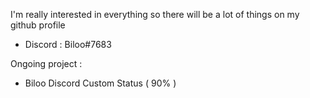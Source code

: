 
I'm really interested in everything so there will be a lot of things on my github profile

- Discord : Biloo#7683 

Ongoing project :

 - Biloo Discord Custom Status ( 90% )

